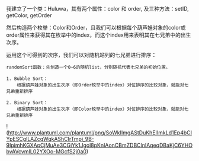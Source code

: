我建立了一个类：Huluwa，其有两个属性：color 和 order, 及三种方法：setID, getColor, getOrder

然后构造两个枚举：Color和Order，且我们可以根据每个葫芦娃对象的color或order属性来获得其在枚举中的index，而这个index用来表明其在七兄弟中的出生次序。

运用这个可得到的次序，我们可以对随机站列的七兄弟进行排序：

    randomSort函数：先创造一个0~6的随机list，分别随机代表七兄弟的初始位置。

    1. Bubble Sort：
        根据葫芦娃对象的出生次序（即Order枚举中的index）对位排序的比较对象，就能对七兄弟重新排序

    2. Binary Sort：
        根据葫芦娃对象的出生次序（即Color枚举中的index）对位排序的比较对象，就能对七兄弟重新排序
    
!(http://www.plantuml.com/plantuml/png/SoWkIImgAStDuKhEIImkLd1Ep4bCIYpESCglLAZcqWqkAShCIrTmpi_9B-9IpimhKGXApCjMuAe3CGiYk1Jgol8pKnIAonCBmZDBClnIAqeqDBaKjC6YHObvAVcvmIL02YXOo-MGcfS2j0a0)
